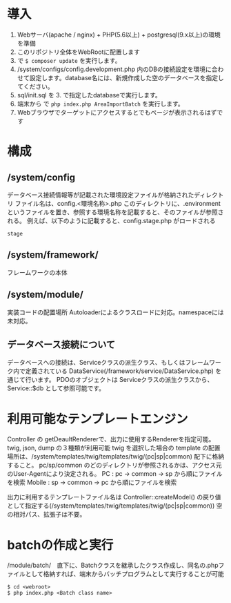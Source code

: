 # 導入
1. Webサーバ(apache / nginx) + PHP(5.6以上) + postgresql(9.x以上)の環境を準備
2. このリポジトリ全体をWebRootに配置します
3. <webroot> で ```$ composer update``` を実行します。
4. <webroot>/system/configs/config.development.php 内のDBの接続設定を環境に合わせて設定します。database名には、新規作成した空のデータベースを指定してください。
5. sql/init.sql を 3. で指定したdatabaseで実行します。
6. 端末から <webroot> で ```php index.php AreaImportBatch``` を実行します。
7. Webブラウザでターゲットにアクセスするとでもページが表示されるはずです

# 構成

## /system/config
データベース接続情報等が記載された環境設定ファイルが格納されたディレクトリ
ファイル名は、config.<環境名称>.php
このディレクトリに、.environment というファイルを置き、参照する環境名称を記載すると、そのファイルが参照される。
例えば、以下のように記載すると、config.stage.php がロードされる

```
stage
```

## /system/framework/
フレームワークの本体

## /system/module/
実装コードの配置場所
Autoloaderによるクラスロードに対応。namespaceには未対応。

## データベース接続について
データベースへの接続は、Serviceクラスの派生クラス、もしくはフレームワーク内で定義されている DataService(/framework/service/DataService.php) を通じて行います。
PDOのオブジェクトは Serviceクラスの派生クラスから、Service::$db として参照可能です。

# 利用可能なテンプレートエンジン
Controller の getDeaultRendererで、出力に使用するRendererを指定可能。
twig, json, dump の３種類が利用可能
twig を選択した場合の template の配置場所は、/system/templates/twig/templates/twig/(pc|sp|common) 配下に格納すること。
pc/sp/common のどのディレクトリが参照されるかは、アクセス元のUser-Agentにより決定される。
PC : pc -> common -> sp から順にファイルを検索
Mobile : sp -> common -> pc から順にファイルを検索

出力に利用するテンプレートファイル名は Controller::createModel() の戻り値として指定する(/system/templates/twig/templates/twig/(pc|sp|common)) 空の相対パス、拡張子は不要。

# batchの作成と実行
/module/batch/　直下に、Batchクラスを継承したクラス作成し、同名の.phpファイルとして格納すれば、端末からバッチプログラムとして実行することが可能
```
$ cd <webroot>
$ php index.php <Batch class name>
```
